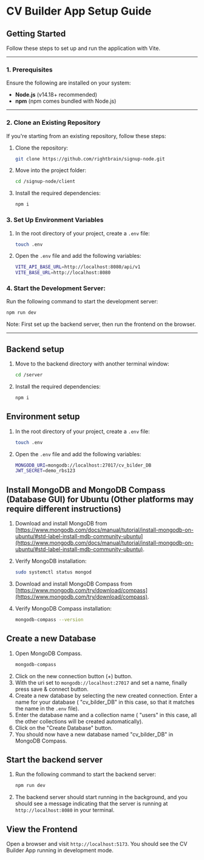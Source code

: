 # CV Builder App Setup Guide

## Getting Started

Follow these steps to set up and run the application with Vite.

---

### 1. Prerequisites

Ensure the following are installed on your system:

-   **Node.js** (v14.18+ recommended)
-   **npm** (npm comes bundled with Node.js)

---

### 2. Clone an Existing Repository

If you're starting from an existing repository, follow these steps:

1. Clone the repository:

    ```bash
    git clone https://github.com/rightbrain/signup-node.git
    ```

2. Move into the project folder:

    ```bash
    cd /signup-node/client
    ```

3. Install the required dependencies:

    ```bash
    npm i
    ```

### 3. Set Up Environment Variables

1. In the root directory of your project, create a `.env` file:

    ```bash
    touch .env
    ```

2. Open the `.env` file and add the following variables:
    ```bash
    VITE_API_BASE_URL=http://localhost:8080/api/v1
    VITE_BASE_URL=http://localhost:8080
    ```

### 4. Start the Development Server:

Run the following command to start the development server:

```bash
npm run dev
```

Note: First set up the backend server, then run the frontend on the browser.

---

## Backend setup

1. Move to the backend directory with another terminal window:
    ```bash
    cd /server
    ```
2. Install the required dependencies:
    ```bash
    npm i
    ```

## Environment setup

1. In the root directory of your project, create a `.env` file:
    ```bash
    touch .env
    ```
2. Open the `.env` file and add the following variables:
    ```bash
    MONGODB_URI=mongodb://localhost:27017/cv_bilder_DB
    JWT_SECRET=demo_rbs123
    ```

## Install MongoDB and MongoDB Compass (Database GUI) for Ubuntu (Other platforms may require different instructions)

1. Download and install MongoDB from [https://www.mongodb.com/docs/manual/tutorial/install-mongodb-on-ubuntu/#std-label-install-mdb-community-ubuntu](https://www.mongodb.com/docs/manual/tutorial/install-mongodb-on-ubuntu/#std-label-install-mdb-community-ubuntu).

2. Verify MongoDB installation:
    ```bash
    sudo systemctl status mongod
    ```
3. Download and install MongoDB Compass from [https://www.mongodb.com/try/download/compass](https://www.mongodb.com/try/download/compass).

4. Verify MongoDB Compass installation:
    ```bash
    mongodb-compass --version
    ```

## Create a new Database

1. Open MongoDB Compass.
    ```bash
    mongodb-compass
    ```
2. Click on the new connection button (+) button.
3. With the uri set to `mongodb://localhost:27017` and set a name, finally press save & connect button.
4. Create a new database by selecting the new created connection. Enter a name for your database ( "cv_bilder_DB" in this case, so that it matches the name in the `.env` file).
5. Enter the database name and a collection name ( "users" in this case, all the other collections will be created automatically).
6. Click on the "Create Database" button.
7. You should now have a new database named "cv_bilder_DB" in MongoDB Compass.

## Start the backend server

1. Run the following command to start the backend server:

    ```bash
    npm run dev
    ```

2. The backend server should start running in the background, and you should see a message indicating that the server is running at `http://localhost:8080` in your terminal.

## View the Frontend

Open a browser and visit `http://localhost:5173`. You should see the CV Builder App running in development mode.
